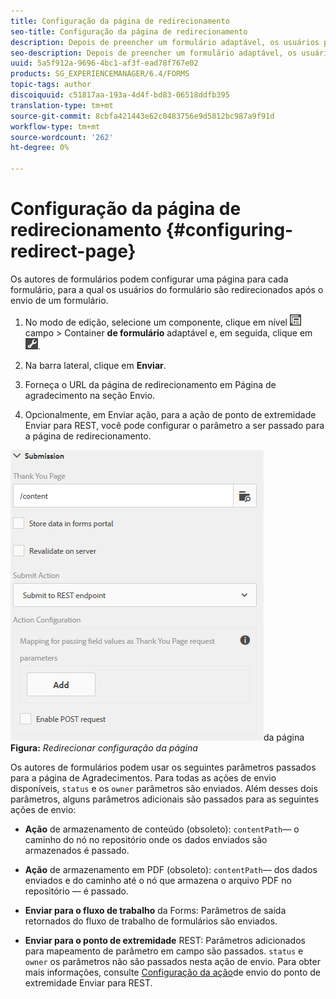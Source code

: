 ```yaml
---
title: Configuração da página de redirecionamento
seo-title: Configuração da página de redirecionamento
description: Depois de preencher um formulário adaptável, os usuários podem ser redirecionados para uma página da Web que os autores de formulários podem configurar ao criar o formulário.
seo-description: Depois de preencher um formulário adaptável, os usuários podem ser redirecionados para uma página da Web que os autores de formulários podem configurar ao criar o formulário.
uuid: 5a5f912a-9696-4bc1-af3f-ead78f767e02
products: SG_EXPERIENCEMANAGER/6.4/FORMS
topic-tags: author
discoiquuid: c51817aa-193a-4d4f-bd83-06518ddfb395
translation-type: tm+mt
source-git-commit: 8cbfa421443e62c0483756e9d5812bc987a9f91d
workflow-type: tm+mt
source-wordcount: '262'
ht-degree: 0%

---
```



# Configuração da página de redirecionamento {#configuring-redirect-page}

Os autores de formulários podem configurar uma página para cada formulário, para a qual os usuários do formulário são redirecionados após o envio de um formulário.

1. No modo de edição, selecione um componente, clique em nível ![de](assets/field-level.png) campo > Container **de formulário** adaptável e, em seguida, clique em ![cmppr](assets/cmppr.png).

1. Na barra lateral, clique em **Enviar**.

1. Forneça o URL da página de redirecionamento em Página de agradecimento na seção Envio.
1. Opcionalmente, em Enviar ação, para a ação de ponto de extremidade Enviar para REST, você pode configurar o parâmetro a ser passado para a página de redirecionamento.

![Redirecionar a configuração](assets/thank-you-setting-1.png)da página **Figura:** *Redirecionar configuração da página*

Os autores de formulários podem usar os seguintes parâmetros passados para a página de Agradecimentos. Para todas as ações de envio disponíveis, `status` e os `owner` parâmetros são enviados. Além desses dois parâmetros, alguns parâmetros adicionais são passados para as seguintes ações de envio:

* **Ação** de armazenamento de conteúdo (obsoleto): `contentPath`— o caminho do nó no repositório onde os dados enviados são armazenados é passado.

* **Ação** de armazenamento em PDF (obsoleto): `contentPath`— dos dados enviados e do caminho até o nó que armazena o arquivo PDF no repositório — é passado.

* **Enviar para o fluxo de trabalho** da Forms: Parâmetros de saída retornados do fluxo de trabalho de formulários são enviados.

* **Enviar para o ponto de extremidade** REST: Parâmetros adicionados para mapeamento de parâmetro em campo são passados. `status` e `owner` os parâmetros não são passados nesta ação de envio. Para obter mais informações, consulte [Configuração da ação](/help/forms/using/configuring-submit-actions.md)de envio do ponto de extremidade Enviar para REST.

